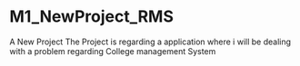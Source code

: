 # M1_NewProject_RMS
A New Project 
The Project is regarding a application where i will be dealing with a problem regarding College management System

